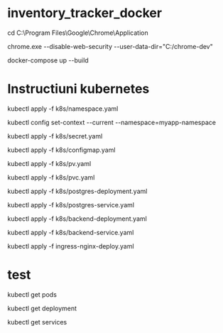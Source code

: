 ﻿# inventory_tracker_docker

cd C:\Program Files\Google\Chrome\Application

chrome.exe --disable-web-security --user-data-dir="C:/chrome-dev"

docker-compose up --build


# Instructiuni kubernetes

kubectl apply -f k8s/namespace.yaml

kubectl config set-context --current --namespace=myapp-namespace

kubectl apply -f k8s/secret.yaml

kubectl apply -f k8s/configmap.yaml

kubectl apply -f k8s/pv.yaml

kubectl apply -f k8s/pvc.yaml

kubectl apply -f k8s/postgres-deployment.yaml

kubectl apply -f k8s/postgres-service.yaml

kubectl apply -f k8s/backend-deployment.yaml

kubectl apply -f k8s/backend-service.yaml

kubectl apply -f ingress-nginx-deploy.yaml


# test

kubectl get pods

kubectl get deployment

kubectl get services


